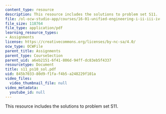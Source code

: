 ```yaml
---
content_type: resource
description: This resource includes the solutions to problem set S11.
file: /ol-ocw-studio-app/courses/16-01-unified-engineering-i-ii-iii-iv-fall-2005-spring-2006/845b703380d9f1faf4b5a248229f101a_s11_ps10_sol.pdf
file_size: 118764
file_type: application/pdf
learning_resource_types:
- Assignments
license: https://creativecommons.org/licenses/by-nc-sa/4.0/
ocw_type: OCWFile
parent_title: Assignments
parent_type: CourseSection
parent_uid: a6eb2151-6f41-806d-94ff-dc83eb5f4337
resourcetype: Document
title: s11_ps10_sol.pdf
uid: 845b7033-80d9-f1fa-f4b5-a248229f101a
video_files:
  video_thumbnail_file: null
video_metadata:
  youtube_id: null
---
```

This resource includes the solutions to problem set S11.